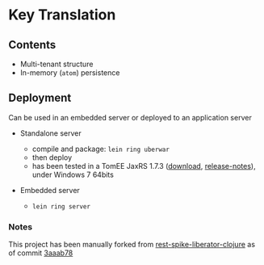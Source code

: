 # Key Translation

## Contents

  * Multi-tenant structure
  * In-memory (``atom``) persistence
  
## Deployment

Can be used in an embedded server or deployed to an application server

* Standalone server 
  * compile and package: ``lein ring uberwar``
  * then deploy
  * has been tested in a TomEE JaxRS 1.7.3 ([download][download-link], [release-notes][release-notes]), under Windows 7 64bits
 
 

* Embedded server
  * ``lein ring server``

[download-link]: http://tomee.apache.org/downloads.html
[release-notes]: http://tomee.apache.org/tomee-1.7.3-release-notes.html

### Notes

This project has been manually forked from [rest-spike-liberator-clojure](https://github.com/alvarogarcia7/rest-spike-liberator-clojure) as of commit [3aaab78](https://github.com/alvarogarcia7/rest-spike-liberator-clojure/commit/3aaab78f37e821a6e94f43c197f4f3470fe2eaaf)

